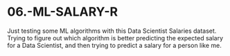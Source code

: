 # 06.-ML-SALARY-R

Just testing some ML algorithms with this Data Scientist Salaries dataset.
Trying to figure out which algorithm is better predicting the expected salary for a Data Scientist,
and then trying to predict a salary for a person like me.
